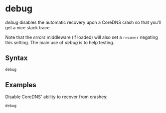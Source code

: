 # debug

*debug* disables the automatic recovery upon a CoreDNS crash so that you'll get a nice stack trace.

Note that the *errors* middleware (if loaded) will also set a `recover` negating this setting.
The main use of *debug* is to help testing.

## Syntax

~~~ txt
debug
~~~

## Examples

Disable CoreDNS' ability to recover from crashes:

~~~ txt
debug
~~~
